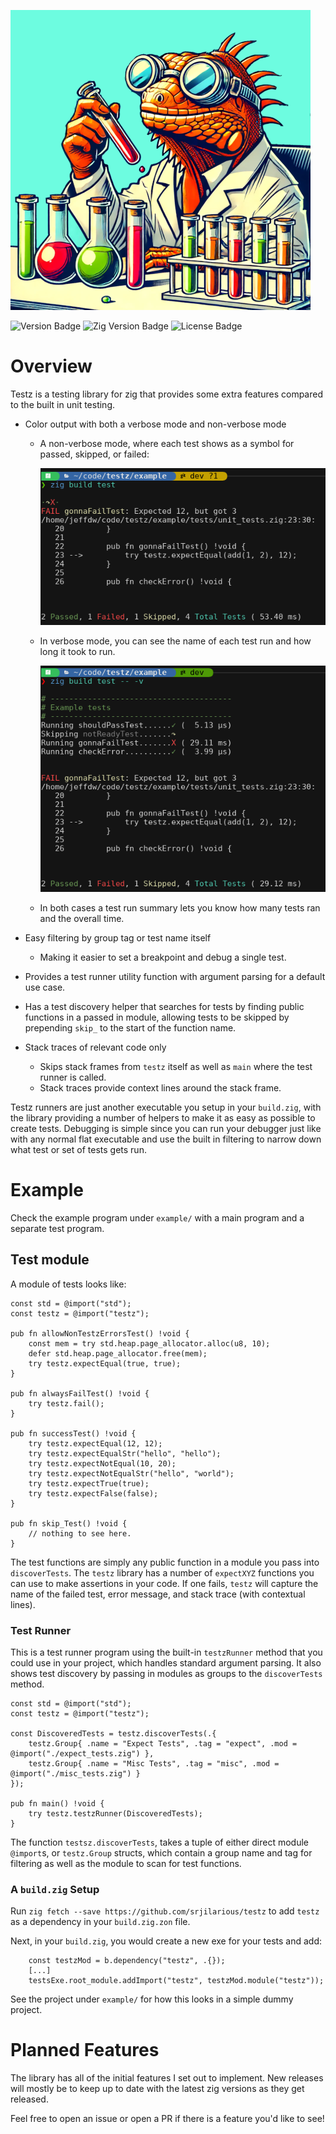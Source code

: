 
![Testz Logo](images/testz.png)


![Version Badge](https://img.shields.io/badge/Version-1.0.0-brightgreen)
![Zig Version Badge](https://img.shields.io/badge/Zig%20Version-0.15.1-%23f7a41d?logo=zig)
![License Badge](https://img.shields.io/badge/License-MIT-blue)

# Overview

Testz is a testing library for zig that provides some extra features compared to the built in unit testing.

- Color output with both a verbose mode and non-verbose mode
  - A non-verbose mode, where each test shows as a symbol for passed, skipped, or failed:
    
    ![non-verbose output](images/non_verbose_output.png)

  - In verbose mode, you can see the name of each test run and how long it took to run.

    ![Failing test example, verbose output](images/verbose_output.png)

  - In both cases a test run summary lets you know how many tests ran and the overall time.

- Easy filtering by group tag or test name itself
  - Making it easier to set a breakpoint and debug a single test.

- Provides a test runner utility function with argument parsing for a default use case.

- Has a test discovery helper that searches for tests by finding public functions in a passed in module, allowing tests to be skipped by prepending `skip_` to the start of the function name.

- Stack traces of relevant code only 
  - Skips stack frames from `testz` itself as well as `main` where the test runner is called.
  - Stack traces provide context lines around the stack frame.


Testz runners are just another executable you setup in your `build.zig`, with the library providing a number of helpers to make it as easy as possible to create tests.  Debugging is simple since you can run your debugger just like with any normal flat executable and use the built in filtering to narrow down what test or set of tests gets run.

# Example

Check the example program under `example/` with a main program and a separate test program. 

## Test module

A module of tests looks like:

```zig
const std = @import("std");
const testz = @import("testz");

pub fn allowNonTestzErrorsTest() !void {
    const mem = try std.heap.page_allocator.alloc(u8, 10);
    defer std.heap.page_allocator.free(mem);
    try testz.expectEqual(true, true);
}

pub fn alwaysFailTest() !void {
    try testz.fail();
}

pub fn successTest() !void {
    try testz.expectEqual(12, 12);
    try testz.expectEqualStr("hello", "hello");
    try testz.expectNotEqual(10, 20);
    try testz.expectNotEqualStr("hello", "world");
    try testz.expectTrue(true);
    try testz.expectFalse(false);
}

pub fn skip_Test() !void {
    // nothing to see here.
}
```

The test functions are simply any public function in a module you pass into `discoverTests`.  The `testz` library has a number of `expectXYZ` functions you can use to make assertions in your code.  If one fails, `testz` will capture the name of the failed test, error message, and stack trace (with contextual lines).

### Test Runner 

This is a test runner program using the built-in `testzRunner` method that you could use in your project, which handles standard argument parsing.  It also shows test discovery by passing in modules as groups to the `discoverTests` method.

```tests/main.zig
const std = @import("std");
const testz = @import("testz");

const DiscoveredTests = testz.discoverTests(.{ 
    testz.Group{ .name = "Expect Tests", .tag = "expect", .mod = @import("./expect_tests.zig") }, 
    testz.Group{ .name = "Misc Tests", .tag = "misc", .mod = @import("./misc_tests.zig") } 
});

pub fn main() !void {
    try testz.testzRunner(DiscoveredTests);
}
```

The function `testsz.discoverTests`, takes a tuple of either direct module `@import`s, or `testz.Group` structs, which contain a group name and tag for filtering as well as the module to scan for test functions.

### A `build.zig` Setup

Run `zig fetch --save https://github.com/srjilarious/testz` to add `testz` as a dependency in your `build.zig.zon` file.

Next, in your `build.zig`, you would create a new exe for your tests and add:

```zig
    const testzMod = b.dependency("testz", .{});
    [...]
    testsExe.root_module.addImport("testz", testzMod.module("testz"));
```
See the project under `example/` for how this looks in a simple dummy project.

# Planned Features

The library has all of the initial features I set out to implement.  New releases will mostly be to keep up to date with the latest zig versions as they get released.

Feel free to open an issue or open a PR if there is a feature you'd like to see!

